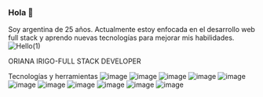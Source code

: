 ### Hola 👋
Soy argentina de 25 años. Actualmente estoy enfocada en el desarrollo web full stack y aprendo nuevas tecnologías para mejorar mis habilidades.
![Hello(1)](https://user-images.githubusercontent.com/89808613/155457366-6452b7cb-08d7-4fc8-9adc-112857ee5596.gif)

ORIANA IRIGO-FULL STACK DEVELOPER


Tecnologías y herramientas 
![image](https://user-images.githubusercontent.com/89808613/155757169-50f43fcc-e108-4527-9bbc-14ed2368225c.png)
![image](https://user-images.githubusercontent.com/89808613/155757246-749dbae2-200f-4593-9bc9-002ca1bc6dc7.png)
![image](https://user-images.githubusercontent.com/89808613/155757268-4995a923-bd1a-4de7-a3b0-71faa38ed684.png)
![image](https://user-images.githubusercontent.com/89808613/155757288-d6566e6c-0500-4a85-9695-affa8ae0e51e.png)
![image](https://user-images.githubusercontent.com/89808613/155757304-160c2a64-4e8c-43d4-81cf-4b38d8e574eb.png)
![image](https://user-images.githubusercontent.com/89808613/155757332-521e9bae-628f-4919-a55a-327d6aa95784.png)
![image](https://user-images.githubusercontent.com/89808613/155757346-aaa102c3-ccd9-46bc-abda-c0f4e22a1667.png)
![image](https://user-images.githubusercontent.com/89808613/155757361-93f446f4-522c-414f-ab5f-16845f1c0e9a.png)
![image](https://user-images.githubusercontent.com/89808613/155757373-8fd3dcb0-a8c2-4774-b397-9e0b0b39b96f.png)
![image](https://user-images.githubusercontent.com/89808613/155757385-c72056fb-5856-4dbe-92b4-54467dfd3246.png)
![image](https://user-images.githubusercontent.com/89808613/155757401-be14c081-6875-4805-bf94-6dda6cea9f59.png)

<!--
**oriirigo/oriirigo** is a ✨ _special_ ✨ repository because its `README.md` (this file) appears on your GitHub profile.

Here are some ideas to get you started:

- 🔭 I’m currently working on ...
- 🌱 I’m currently learning ...
- 👯 I’m looking to collaborate on ...
- 🤔 I’m looking for help with ...
- 💬 Ask me about ...
- 📫 How to reach me: ...
- 😄 Pronouns: ...
- ⚡ Fun fact: ...
-->
